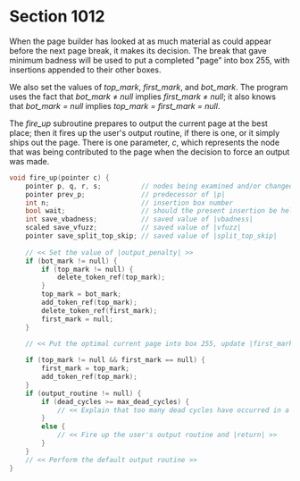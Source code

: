 # Section 1012

When the page builder has looked at as much material as could appear before the next page break, it makes its decision.
The break that gave minimum badness will be used to put a completed "page" into box 255, with insertions appended to their other boxes.

We also set the values of *top_mark*, *first_mark*, and *bot_mark*.
The program uses the fact that *bot_mark* $\ne$ *null* implies *first_mark* $\ne$ *null*;
it also knows that *bot_mark = null* implies *top_mark = first_mark = null*.

The *fire_up* subroutine prepares to output the current page at the best place;
then it fires up the user's output routine, if there is one, or it simply ships out the page.
There is one parameter, *c*, which represents the node that was being contributed to the page when the decision to force an output was made.

```c << Declare the procedure called |fire_up| >>=
void fire_up(pointer c) {
    pointer p, q, r, s;          // nodes being examined and/or changed
    pointer prev_p;              // predecessor of |p|
    int n;                       // insertion box number
    bool wait;                   // should the present insertion be held over?
    int save_vbadness;           // saved value of |vbadness|
    scaled save_vfuzz;           // saved value of |vfuzz|
    pointer save_split_top_skip; // saved value of |split_top_skip|
    
    // << Set the value of |output_penalty| >>
    if (bot_mark != null) {
        if (top_mark != null) {
            delete_token_ref(top_mark);
        }
        top_mark = bot_mark;
        add_token_ref(top_mark);
        delete_token_ref(first_mark);
        first_mark = null;
    }

    // << Put the optimal current page into box 255, update |first_mark| and |bot_mark|, append insertions to their boxes, and put the remaining nodes back on the contribution list >>
    
    if (top_mark != null && first_mark == null) {
        first_mark = top_mark;
        add_token_ref(top_mark);
    }
    if (output_routine != null) {
        if (dead_cycles >= max_dead_cycles) {
            // << Explain that too many dead cycles have occurred in a row >>
        }
        else {
            // << Fire up the user's output routine and |return| >>
        }
    }
    // << Perform the default output routine >>
}
```
